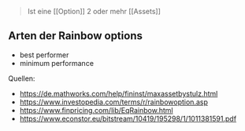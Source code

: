 > Ist eine [[Option]]
> 2 oder mehr [[Assets]]

## Arten der Rainbow options
- best performer
- minimum performance





Quellen:
- https://de.mathworks.com/help/fininst/maxassetbystulz.html
- https://www.investopedia.com/terms/r/rainbowoption.asp
- https://www.finpricing.com/lib/EqRainbow.html
- https://www.econstor.eu/bitstream/10419/195298/1/1011381591.pdf




